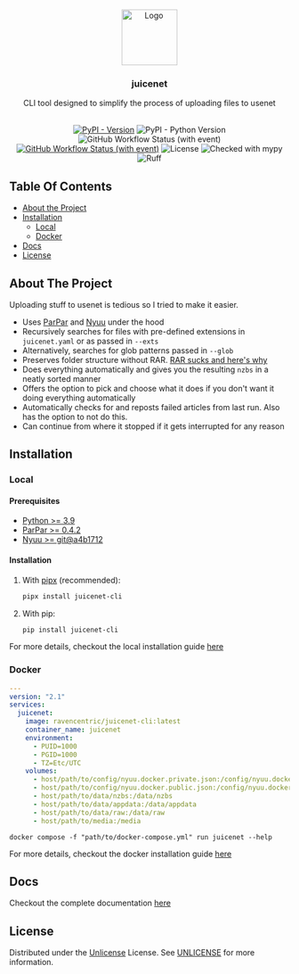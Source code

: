 <br/>
<p align="center">
  <a href="https://github.com/Ravencentric/juicenet-cli">
    <img src="https://raw.githubusercontent.com/Ravencentric/juicenet-cli/main/docs/assets/logo.png" alt="Logo" width="100" height="100">
  </a>

  <h3 align="center">juicenet</h3>

  <p align="center">
    CLI tool designed to simplify the process of uploading files to usenet
    <br/>
    <br/>
  </p>
</p>

<div align="center">

[![PyPI - Version](https://img.shields.io/pypi/v/juicenet-cli?link=https%3A%2F%2Fpypi.org%2Fproject%2Fjuicenet-cli%2F)](https://pypi.org/project/juicenet-cli/)
![PyPI - Python Version](https://img.shields.io/pypi/pyversions/juicenet-cli)
![GitHub Workflow Status (with event)](https://img.shields.io/github/actions/workflow/status/Ravencentric/juicenet-cli/release.yml)
[![GitHub Workflow Status (with event)](https://img.shields.io/github/actions/workflow/status/ravencentric/juicenet-cli/docker.yml?label=docker)](https://hub.docker.com/r/ravencentric/juicenet-cli)
![License](https://img.shields.io/github/license/Ravencentric/juicenet-cli)
![Checked with mypy](https://www.mypy-lang.org/static/mypy_badge.svg)
![Ruff](https://img.shields.io/endpoint?url=https://raw.githubusercontent.com/astral-sh/ruff/main/assets/badge/v2.json)

</div>

## Table Of Contents

* [About the Project](#about-the-project)
* [Installation](#installation)
  * [Local](#local)
  * [Docker](#docker)
* [Docs](#docs)
* [License](#license)

## About The Project

Uploading stuff to usenet is tedious so I tried to make it easier.

* Uses [ParPar](https://github.com/animetosho/ParPar) and [Nyuu](https://github.com/animetosho/Nyuu) under the hood
* Recursively searches for files with pre-defined extensions in `juicenet.yaml` or as passed in `--exts`
* Alternatively, searches for glob patterns passed in `--glob`
* Preserves folder structure without RAR. [RAR sucks and here's why](https://github.com/animetosho/Nyuu/wiki/Stop-RAR-Uploads)
* Does everything automatically and gives you the resulting `nzbs` in a neatly sorted manner
* Offers the option to pick and choose what it does if you don't want it doing everything automatically
* Automatically checks for and reposts failed articles from last run. Also has the option to not do this.
* Can continue from where it stopped if it gets interrupted for any reason

## Installation

### Local

#### Prerequisites

* [Python >= 3.9](https://www.python.org/downloads/)
* [ParPar >= 0.4.2](https://github.com/animetosho/ParPar)
* [Nyuu >= git@a4b1712](https://github.com/animetosho/Nyuu)

#### Installation

1. With [pipx](https://pypa.github.io/pipx/installation/) (recommended):

    ```sh
    pipx install juicenet-cli
    ```

2. With pip:

    ```sh
    pip install juicenet-cli
    ```

For more details, checkout the local installation guide [here](https://juicenet.in/installation/docker/)

### Docker

```yaml
---
version: "2.1"
services:
  juicenet:
    image: ravencentric/juicenet-cli:latest
    container_name: juicenet
    environment:
      - PUID=1000
      - PGID=1000
      - TZ=Etc/UTC
    volumes:
      - host/path/to/config/nyuu.docker.private.json:/config/nyuu.docker.private.json
      - host/path/to/config/nyuu.docker.public.json:/config/nyuu.docker.public.json
      - host/path/to/data/nzbs:/data/nzbs
      - host/path/to/data/appdata:/data/appdata
      - host/path/to/data/raw:/data/raw
      - host/path/to/media:/media
```

```shell
docker compose -f "path/to/docker-compose.yml" run juicenet --help
```

For more details, checkout the docker installation guide [here](https://juicenet.in/installation/docker/)

## Docs

Checkout the complete documentation [here](https://juicenet.in/)

## License

Distributed under the [Unlicense](https://choosealicense.com/licenses/unlicense/) License. See [UNLICENSE](https://github.com/Ravencentric/juicenet-cli/blob/main/UNLICENSE) for more information.
